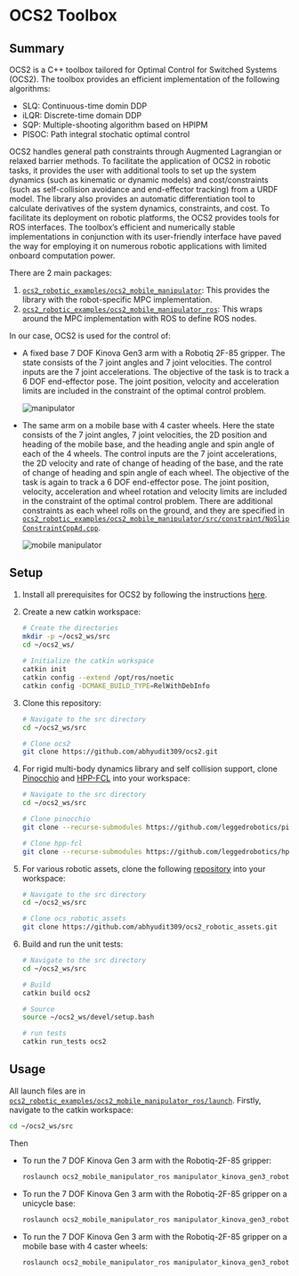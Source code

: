 # OCS2 Toolbox

## Summary

OCS2 is a C++ toolbox tailored for Optimal Control for Switched Systems (OCS2). The toolbox provides an efficient implementation of the following algorithms:

* SLQ: Continuous-time domin DDP
* iLQR: Discrete-time domain DDP
* SQP: Multiple-shooting algorithm based on HPIPM
* PISOC: Path integral stochatic optimal control

OCS2 handles general path constraints through Augmented Lagrangian or relaxed barrier methods. To facilitate the application of OCS2 in robotic tasks, it provides the user with additional tools to set up the system dynamics (such as kinematic or dynamic models) and cost/constraints (such as self-collision avoidance and end-effector tracking) from a URDF model. The library also provides an automatic differentiation tool to calculate derivatives of the system dynamics, constraints, and cost. To facilitate its deployment on robotic platforms, the OCS2 provides tools for ROS interfaces. The toolbox’s efficient and numerically stable implementations in conjunction with its user-friendly interface have paved the way for employing it on numerous robotic applications with limited onboard computation power.

There are 2 main packages:

1. [`ocs2_robotic_examples/ocs2_mobile_manipulator`](ocs2_robotic_examples/ocs2_mobile_manipulator): This provides the library with the robot-specific MPC implementation.
2. [`ocs2_robotic_examples/ocs2_mobile_manipulator_ros`](ocs2_robotic_examples/ocs2_mobile_manipulator_ros): This wraps around the MPC implementation with ROS to define ROS nodes.

In our case, OCS2 is used for the control of:

* A fixed base 7 DOF Kinova Gen3 arm with a Robotiq 2F-85 gripper. The state consists of the 7 joint angles and 7 joint velocities. The control inputs are the 7 joint accelerations. The objective of the task is to track a 6 DOF end-effector pose. The joint position, velocity and acceleration limits are included in the constraint of the optimal control problem.

  ![manipulator](https://i.imgur.com/d6nmfcN.gif)

* The same arm on a mobile base with 4 caster wheels. Here the state consists of the 7 joint angles, 7 joint velocities, the 2D position and heading of the mobile base, and the heading angle and spin angle of each of the 4 wheels. The control inputs are the 7 joint accelerations, the 2D velocity and rate of change of heading of the base, and the rate of change of heading and spin angle of each wheel. The objective of the task is again to track a 6 DOF end-effector pose. The joint position, velocity, acceleration and wheel rotation and velocity limits are included in the constraint of the optimal control problem. There are additional constraints as each wheel rolls on the ground, and they are specified in [`ocs2_robotic_examples/ocs2_mobile_manipulator/src/constraint/NoSlipConstraintCppAd.cpp`](ocs2_robotic_examples/ocs2_mobile_manipulator/src/constraint/NoSlipConstraintCppAd.cpp).

  ![mobile manipulator](https://i.imgur.com/f6akezz.gif)

## Setup

1. Install all prerequisites for OCS2 by following the instructions [here](https://leggedrobotics.github.io/ocs2/installation.html).

2. Create a new catkin workspace:

   ```bash
   # Create the directories
   mkdir -p ~/ocs2_ws/src
   cd ~/ocs2_ws/
  
   # Initialize the catkin workspace
   catkin init
   catkin config --extend /opt/ros/noetic
   catkin config -DCMAKE_BUILD_TYPE=RelWithDebInfo
   ```

3. Clone this repository:

    ```bash
    # Navigate to the src directory
    cd ~/ocs2_ws/src

    # Clone ocs2
    git clone https://github.com/abhyudit309/ocs2.git
    ```

4. For rigid multi-body dynamics library and self collision support, clone [Pinocchio](https://github.com/stack-of-tasks/pinocchio) and [HPP-FCL](https://github.com/humanoid-path-planner/hpp-fcl) into your workspace:

    ```bash
    # Navigate to the src directory
    cd ~/ocs2_ws/src
    
    # Clone pinocchio
    git clone --recurse-submodules https://github.com/leggedrobotics/pinocchio.git
    
    # Clone hpp-fcl
    git clone --recurse-submodules https://github.com/leggedrobotics/hpp-fcl.git
    ```

5. For various robotic assets, clone the following [repository](https://github.com/abhyudit309/ocs2_robotic_assets) into your workspace:

    ```bash
    # Navigate to the src directory
    cd ~/ocs2_ws/src
    
    # Clone ocs_robotic_assets
    git clone https://github.com/abhyudit309/ocs2_robotic_assets.git
    ```    

6. Build and run the unit tests:

    ```bash
    # Navigate to the src directory
    cd ~/ocs2_ws/src
    
    # Build
    catkin build ocs2

    # Source
    source ~/ocs2_ws/devel/setup.bash

    # run tests
    catkin run_tests ocs2
    ```
   
## Usage

All launch files are in [`ocs2_robotic_examples/ocs2_mobile_manipulator_ros/launch`](ocs2_robotic_examples/ocs2_mobile_manipulator_ros/launch). Firstly, navigate to the catkin workspace:

 ```bash
 cd ~/ocs2_ws/src
 ```

Then
* To run the 7 DOF Kinova Gen 3 arm with the Robotiq-2F-85 gripper:

   ```bash
   roslaunch ocs2_mobile_manipulator_ros manipulator_kinova_gen3_robotiq_2f_85.launch
   ```

* To run the 7 DOF Kinova Gen 3 arm with the Robotiq-2F-85 gripper on a unicycle base:

   ```bash
   roslaunch ocs2_mobile_manipulator_ros manipulator_kinova_gen3_robotiq_2f_85_platform_v1.launch
   ```

* To run the 7 DOF Kinova Gen 3 arm with the Robotiq-2F-85 gripper on a mobile base with 4 caster wheels:

   ```bash
   roslaunch ocs2_mobile_manipulator_ros manipulator_kinova_gen3_robotiq_2f_85_platform_v2.launch
   ```
